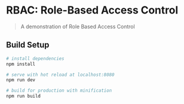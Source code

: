 # RBAC: Role-Based Access Control

> A demonstration of Role Based Access Control

## Build Setup

``` bash
# install dependencies
npm install

# serve with hot reload at localhost:8080
npm run dev

# build for production with minification
npm run build

```
